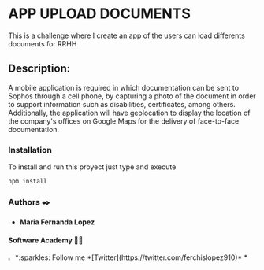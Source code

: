 # APP UPLOAD DOCUMENTS
This is a challenge where I create an app of the users can load differents documents for RRHH

## Description:
A mobile application is required in which documentation can be sent to Sophos through a cell phone, by capturing a photo of the document in order to support information such as disabilities, certificates, among others.
Additionally, the application will have geolocation to display the location of the company's offices on Google Maps for the delivery of face-to-face documentation.

### Installation
To install and run this proyect just type and execute
```bash
npm install
```



### Authors :black_nib:
* __Maria Fernanda Lopez__

#### Software Academy 👨‍💻
<p aling="center">
<a><img src="https://i.pinimg.com/originals/ba/46/c8/ba46c8090ccc536ef26c005f9f2fc404.gif" alt="Twitter" width=2% /></a>
*:sparkles: Follow me *[Twitter](https://twitter.com/ferchislopez910)*
*<p aling="center">
